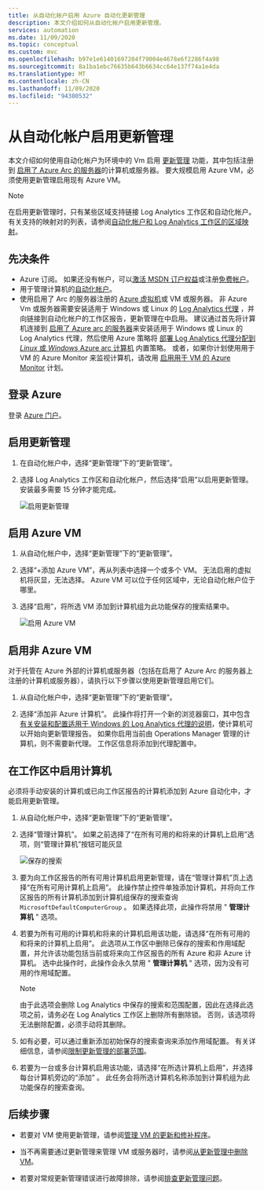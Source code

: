 ```yaml
---
title: 从自动化帐户启用 Azure 自动化更新管理
description: 本文介绍如何从自动化帐户启用更新管理。
services: automation
ms.date: 11/09/2020
ms.topic: conceptual
ms.custom: mvc
ms.openlocfilehash: b97e1e61401697204f79004e4678e6f2286f4a98
ms.sourcegitcommit: 8a1ba1ebc76635b643b6634cc64e137f74a1e4da
ms.translationtype: MT
ms.contentlocale: zh-CN
ms.lasthandoff: 11/09/2020
ms.locfileid: "94380532"
---
```

# <a name="enable-update-management-from-an-automation-account"></a>从自动化帐户启用更新管理

本文介绍如何使用自动化帐户为环境中的 Vm 启用 [更新管理](overview.md) 功能，其中包括注册到 [启用了 Azure Arc 的服务器](../../azure-arc/servers/overview.md)的计算机或服务器。 要大规模启用 Azure VM，必须使用更新管理启用现有 Azure VM。

> [!NOTE]
> 在启用更新管理时，只有某些区域支持链接 Log Analytics 工作区和自动化帐户。 有关支持的映射对的列表，请参阅[自动化帐户和 Log Analytics 工作区的区域映射](../how-to/region-mappings.md)。

## <a name="prerequisites"></a>先决条件

* Azure 订阅。 如果还没有帐户，可以[激活 MSDN 订户权益](https://azure.microsoft.com/pricing/member-offers/msdn-benefits-details/)或注册[免费帐户](https://azure.microsoft.com/free/?WT.mc_id=A261C142F)。
* 用于管理计算机的[自动化帐户](../index.yml)。
* 使用启用了 Arc 的服务器注册的 [Azure 虚拟机](../../virtual-machines/windows/quick-create-portal.md)或 VM 或服务器。 非 Azure Vm 或服务器需要安装适用于 Windows 或 Linux 的 [Log Analytics 代理](../../azure-monitor/platform/log-analytics-agent.md) ，并向链接到自动化帐户的工作区报告，更新管理在中启用。 建议通过首先将计算机连接到 [启用了 Azure arc 的服务器](../../azure-arc/servers/overview.md)来安装适用于 Windows 或 Linux 的 Log Analytics 代理，然后使用 Azure 策略将 [部署 Log Analytics 代理分配到 *Linux* 或 *Windows* Azure arc 计算机](../../governance/policy/samples/built-in-policies.md#monitoring) 内置策略。 或者，如果你计划使用用于 VM 的 Azure Monitor 来监视计算机，请改用 [启用用于 VM 的 Azure Monitor](../../governance/policy/samples/built-in-initiatives.md#monitoring) 计划。

## <a name="sign-in-to-azure"></a>登录 Azure

登录 [Azure 门户](https://portal.azure.com)。

## <a name="enable-update-management"></a>启用更新管理

1. 在自动化帐户中，选择“更新管理”下的“更新管理”。

2. 选择 Log Analytics 工作区和自动化帐户，然后选择“启用”以启用更新管理。 安装最多需要 15 分钟才能完成。

    ![启用更新管理](media/enable-from-automation-account/onboardsolutions2.png)

## <a name="enable-azure-vms"></a>启用 Azure VM

1. 从自动化帐户中，选择“更新管理”下的“更新管理”。

2. 选择“+添加 Azure VM”，再从列表中选择一个或多个 VM。 无法启用的虚拟机将灰显，无法选择。 Azure VM 可以位于任何区域中，无论自动化帐户位于哪里。

3. 选择“启用”，将所选 VM 添加到计算机组为此功能保存的搜索结果中。

    ![启用 Azure VM](media/enable-from-automation-account/enable-azure-vms.png)

## <a name="enable-non-azure-vms"></a>启用非 Azure VM

对于托管在 Azure 外部的计算机或服务器（包括在启用了 Azure Arc 的服务器上注册的计算机或服务器），请执行以下步骤以使用更新管理启用它们。  

1. 从自动化帐户中，选择“更新管理”下的“更新管理”。

2. 选择“添加非 Azure 计算机”。 此操作将打开一个新的浏览器窗口，其中包含[有关安装和配置适用于 Windows 的 Log Analytics 代理的说明](../../azure-monitor/platform/log-analytics-agent.md)，使计算机可以开始向更新管理报告。 如果你启用当前由 Operations Manager 管理的计算机，则不需要新代理。 工作区信息将添加到代理配置中。

## <a name="enable-machines-in-the-workspace"></a>在工作区中启用计算机

必须将手动安装的计算机或已向工作区报告的计算机添加到 Azure 自动化中，才能启用更新管理。

1. 从自动化帐户中，选择“更新管理”下的“更新管理”。

2. 选择“管理计算机”。 如果之前选择了“在所有可用的和将来的计算机上启用”选项，则“管理计算机”按钮可能灰显 

    ![保存的搜索](media/enable-from-automation-account/managemachines.png)

3. 要为向工作区报告的所有可用计算机启用更新管理，请在“管理计算机”页上选择“在所有可用计算机上启用”。 此操作禁止控件单独添加计算机，并将向工作区报告的所有计算机添加到计算机组保存的搜索查询 `MicrosoftDefaultComputerGroup` 。 如果选择此项，此操作将禁用 " **管理计算机** " 选项。

4. 若要为所有可用的计算机和将来的计算机启用该功能，请选择“在所有可用的和将来的计算机上启用”。 此选项从工作区中删除已保存的搜索和作用域配置，并允许该功能包括当前或将来向工作区报告的所有 Azure 和非 Azure 计算机。 选中此操作时，此操作会永久禁用 " **管理计算机** " 选项，因为没有可用的作用域配置。

    > [!NOTE]
    > 由于此选项会删除 Log Analytics 中保存的搜索和范围配置，因此在选择此选项之前，请务必在 Log Analytics 工作区上删除所有删除锁。 否则，该选项将无法删除配置，必须手动将其删除。

5. 如有必要，可以通过重新添加初始保存的搜索查询来添加作用域配置。 有关详细信息，请参阅[限制更新管理的部署范围](scope-configuration.md)。

6. 若要为一台或多台计算机启用该功能，请选择“在所选计算机上启用”，并选择每台计算机旁边的“添加” 。 此任务会将所选计算机名称添加到计算机组为此功能保存的搜索查询。

## <a name="next-steps"></a>后续步骤

* 若要对 VM 使用更新管理，请参阅[管理 VM 的更新和修补程序](manage-updates-for-vm.md)。

* 当不再需要通过更新管理来管理 VM 或服务器时，请参阅[从更新管理中删除 VM](remove-vms.md)。

* 若要对常规更新管理错误进行故障排除，请参阅[排查更新管理问题](../troubleshoot/update-management.md)。
